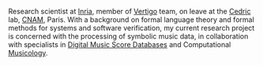 Research scientist at [Inria](http://inria.fr), member of [Vertigo](http://cedric.cnam.fr/index.php/labo/Vertigo) team, 
on leave at the [Cedric](https://cedric.cnam.fr) lab, [CNAM](https://www.cnam.fr), Paris. 
With a background on formal language theory and formal methods for systems and software verification, 
my current research project is concerned with the processing of symbolic music data, 
in collaboration with specialists in [Digital Music Score Databases](http://cedric.cnam.fr/vertigo) 
and Computational [Musicology](http://www.iremus.cnrs.fr).






